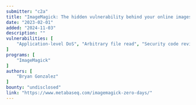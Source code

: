 ```yaml
---
submitter: "c2a"
title: "ImageMagick: The hidden vulnerability behind your online images"
date: "2023-02-01"
added: "2024-11-03"
description: ""
vulnerabilities: [
    "Application-level DoS", "Arbitrary file read", "Security code review"
]
programs: [
    "ImageMagick"
]
authors: [
    "Bryan Gonzalez"
]
bounty: "undisclosed"
link: "https://www.metabaseq.com/imagemagick-zero-days/"
---
```




